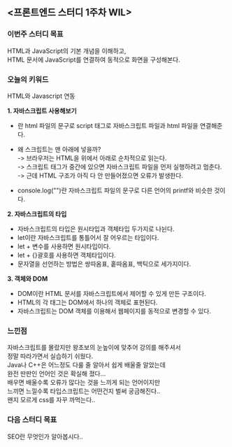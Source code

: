 ## <프론트엔드 스터디 1주차 WIL>

### 이번주 스터디 목표
HTML과 JavaScript의 기본 개념을 이해하고,  
HTML 문서에 JavaScript를 연결하여 동적으로 화면을 구성해본다.

### 오늘의 키워드
HTML와 Javascript 연동

**1. 자바스크립트 사용해보기**
- <script src = "script.js"></script>란 html 파일의 문구로 script 태그로 자바스크립트 파일과 html 파일을 연결해준다.
- 왜 스크립트는 맨 아래에 넣을까?  
-> 브라우저는 HTML을 위에서 아래로 순차적으로 읽는다.  
-> 스크립트 태그가 중간에 있으면 자바스크립트 파일을 먼저 실행하려고 멈춘다.  
-> 근데 HTML 구조가 아직 다 안 만들어졌으면 오류가 발생한다.

- console.log("")란 자바스크립트 파일의 문구로 다른 언어의 printf와 비슷한 것이다.

**2. 자바스크립트의 타입**
- 자바스크립트의 타입은 원시타입과 객체타입 두가지로 나뉜다.
- let이란 자바스크립트를 통틀어서 잘 어우르는 타입이다.
- let + 변수를 사용하면 원시타입이다.
- let + {}괄호를 사용하면 객체타입이다.
- 문자열을 선언하는 방법은 쌍따옴표, 홑따옴표, 백틱으로 세가지이다.

**3. 객체와 DOM**
- DOM이란 HTML 문서를 자바스크립트에서 제어할 수 있게 만든 구조이다.
- HTML의 각 태그는 DOM에서 하나의 객체로 표현된다.
- 자바스크립트는 DOM 객체를 이용해서 웹페이지를 동적으로 변경할 수 있다.

### 느낀점
자바스크립트를 몰랐지만 왕초보의 눈높이에 맞추어 강의를 해주셔서  
정말 따라가면서 실습하기 쉬웠다.  
Java나 C++은 어느정도 다룰 줄 알아서 쉽게 배울줄 알았는데  
완전 딴판인 언어인 것은 확실해 졌다...  
배우면 배울수록 오류가 많다는 것을 느끼게 되는 언어이지만  
느끼면 느낄수록 타입스크립트는 어떤건지 벌써 궁금해진다..  
왠지 모르게 css를 자꾸 까먹는다..


### 다음 스터디 목표
SEO란 무엇인가 알아봅시다..